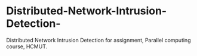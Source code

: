 # Distributed-Network-Intrusion-Detection-
Distributed Network Intrusion Detection for assignment, Parallel computing course, HCMUT.
